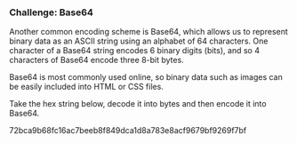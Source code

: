 ### Challenge: Base64

Another common encoding scheme is Base64, which allows us to represent binary data as an ASCII string using an alphabet of 64 characters. One character of a Base64 string encodes 6 binary digits (bits), and so 4 characters of Base64 encode three 8-bit bytes.

Base64 is most commonly used online, so binary data such as images can be easily included into HTML or CSS files.

Take the hex string below, decode it into bytes and then encode it into Base64.

72bca9b68fc16ac7beeb8f849dca1d8a783e8acf9679bf9269f7bf